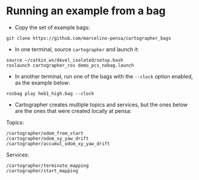 # Running an example from a bag

- Copy the set of example bags:

```
git clone https://github.com/marcelino-pensa/cartographer_bags
```

- In one terminal, source `cartographer` and launch it:

```
source ~/catkin_ws/devel_isolated/setup.bash
roslaunch cartographer_ros demo_pcs_nobag.launch
```

- In another terminal, run one of the bags with the `--clock` option enabled, as the example below:

```
rosbag play heb1_high.bag --clock
```

- Cartographer creates multiple topics and services, but the ones below are the ones that were created locally at pensa:

Topics:

```
/cartographer/odom_from_start
/cartographer/odom_xy_yaw_drift
/cartographer/accumul_odom_xy_yaw_drift
```

Services:

```
/cartographer/terminate_mapping
/cartographer/start_mapping
```